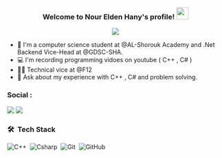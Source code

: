 <h3 align="center">
  Welcome to Nour Elden Hany's profile!
  <img src="https://media.giphy.com/media/hvRJCLFzcasrR4ia7z/giphy.gif" width="28">
</h3>
<p align="center">
  <a href="https://github.com/DenverCoder1/readme-typing-svg"><img src="https://readme-typing-svg.herokuapp.com/?lines=Computer%20Science%20Student;Now%20is%20Better%20To%20Start&font=Fira%20Code&center=true&width=440&height=45&color=f75c7e&vCenter=true&size=22"></a>
</p> 

- 🏢 I'm a computer science student at @AL-Shorouk Academy and .Net Backend Vice-Head at @GDSC-SHA.
- 💻 I'm recording programming vidoes on youtube ( C++ , C# )
- 👨‍💻 Technical vice at @F12
- 💬 Ask about my experience with C++ , C# and problem solving.  



### Social :

<a href="www.linkedin.com/in/noureldenhany" target="_blank"><img src="https://img.shields.io/badge/-Nour%20Elden%20Hany-0077B5?style=for-the-badge&logo=Linkedin&logoColor=white"/></a>
<a href="https://www.youtube.com/channel/UCJ70r4VUEnuY8cLVu1M9U8w" target="_blank"><img src="https://img.shields.io/badge/-Nour%20Elden%20Hany-0077B5?style=for-the-badge&logo=Youtube&logoColor=red"/></a>


### 🛠 &nbsp;Tech Stack
![C++](https://img.shields.io/badge/-C++-05122A?style=flat&logo=Cpp&logoColor=1572B6)&nbsp;
![Csharp](https://img.shields.io/badge/-Csharp-05122A?style=flat&logo=Csharp&logoColor=1572B6)&nbsp;
![Git](https://img.shields.io/badge/-Git-05122A?style=flat&logo=git)&nbsp;
![GitHub](https://img.shields.io/badge/-GitHub-05122A?style=flat&logo=github)&nbsp;


